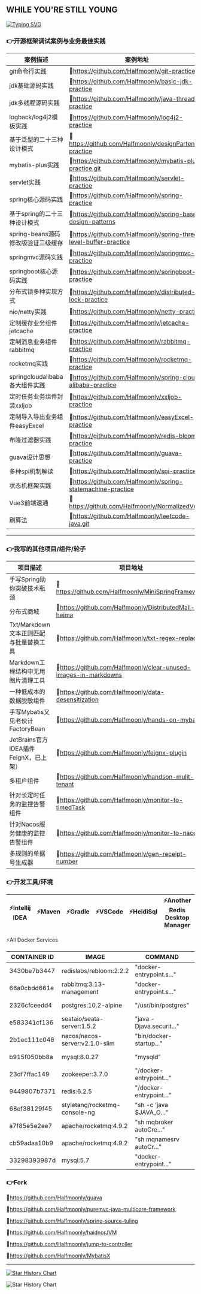 <!--
**Halfmoonly/Halfmoonly** is a ✨ _special_ ✨ repository because its `README.md` (this file) appears on your GitHub profile.

Here are some ideas to get you started:

- 🔭 I’m currently working on ...
- 🌱 I’m currently learning ...
- 👯 I’m looking to collaborate on ...
- 🤔 I’m looking for help with ...
- 💬 Ask me about ...
- 📫 How to reach me: ...
- 😄 Pronouns: ...
- ⚡ Fun fact: ...
-->
WHILE YOU'RE STILL YOUNG
---
[![Typing SVG](https://readme-typing-svg.demolab.com?font=Exo+2&size=28&pause=1000&vCenter=true&width=700&lines=requirements+and+ideas+are+the+origin+of+programming)](https://git.io/typing-svg)
### 👉开源框架调试案例与业务最佳实践
| 案例描述 | 案例地址 |
| ----------- | ----------- |
| git命令行实践 | 🐞https://github.com/Halfmoonly/git-practice |
| jdk基础源码实践 | 🐞https://github.com/Halfmoonly/basic-jdk-practice |
| jdk多线程源码实践 | 🐞https://github.com/Halfmoonly/java-thread-practice |
| logback/log4j2模板实践 | 🐞https://github.com/Halfmoonly/log4j2-practice |
| 基于泛型的二十三种设计模式 | 🐞https://github.com/Halfmoonly/designPartens-practice |
| mybatis-plus实践 | 🐞https://github.com/Halfmoonly/mybatis-plus-practice.git |
| servlet实践 | 🐞https://github.com/Halfmoonly/servlet-practice |
| spring核心源码实践 | 🐞https://github.com/Halfmoonly/spring-practice |
| 基于spring的二十三种设计模式 | 🐞https://github.com/Halfmoonly/spring-based-design-patterns |
| spring-beans源码修改版验证三级缓存 | 🐞https://github.com/Halfmoonly/spring-three-level-buffer-practice |
| springmvc源码实践 | 🐞https://github.com/Halfmoonly/springmvc-practice |
| springboot核心源码实践 | 🐞https://github.com/Halfmoonly/springboot-practice |
| 分布式锁多种实现方式 | 🐞https://github.com/Halfmoonly/distributed-lock-practice |
| nio/netty实践 | 🐞https://github.com/Halfmoonly/netty-practice |
| 定制缓存业务组件jetcache | 🐞https://github.com/Halfmoonly/jetcache-practice |
| 定制消息业务组件rabbitmq | 🐞https://github.com/Halfmoonly/rabbitmq-practice |
| rocketmq实践 | 🐞https://github.com/Halfmoonly/rocketmq-practice |
| springcloudalibaba各大组件实践 | 🐞https://github.com/Halfmoonly/spring-cloud-alibaba-practice |
| 定时任务业务组件封装xxljob | 🐞https://github.com/Halfmoonly/xxljob-practice |
| 定制导入导出业务组件easyExcel | 🐞https://github.com/Halfmoonly/easyExcel-practice |
| 布隆过滤器实践 | 🐞https://github.com/Halfmoonly/redis-bloom-practice |
| guava设计思想 | 🐞https://github.com/Halfmoonly/guava-practice |
| 多种spi机制解读 | 🐞https://github.com/Halfmoonly/spi-practice |
| 状态机框架实践 | 🐞https://github.com/Halfmoonly/spring-statemachine-practice |
| Vue3前端速通 | 🐞https://github.com/Halfmoonly/NormalizedVue3 |
| 刷算法 | 🐞https://github.com/Halfmoonly/leetcode-java.git |

---
### 👉我写的其他项目/组件/轮子
| 项目描述 | 项目地址 |
| ----------- | ----------- |
| 手写Spring助你突破技术瓶颈 | 🚀https://github.com/Halfmoonly/MiniSpringFramework |
| 分布式商城 | 🚀https://github.com/Halfmoonly/DistributedMall-heima |
| Txt/Markdown文本正则匹配与批量替换工具 | 🚀https://github.com/Halfmoonly/txt-regex-replace |
| Markdown工程结构中无用图片清理工具 | 🚀https://github.com/Halfmoonly/clear-unused-images-in-markdowns |
| 一种低成本的数据脱敏组件 | 🚀https://github.com/Halfmoonly/data-desensitization |
| 手写Mybatis又见老伙计FactoryBean | 🚀https://github.com/Halfmoonly/hands-on-mybatis |
| JetBrains官方IDEA插件FeignX，已上架） | 🚀https://github.com/Halfmoonly/feignx-plugin |
| 多租户组件 | 🚀https://github.com/Halfmoonly/handson-mulit-tenant |
| 针对长定时任务的监控告警组件 | 🚀https://github.com/Halfmoonly/monitor-to-timedTask |
| 针对Nacos服务健康的监控告警组件 | 🚀https://github.com/Halfmoonly/monitor-to-nacos |
| 多规则的单据号生成器 | 🚀https://github.com/Halfmoonly/gen-receipt-number |

### 👉开发工具/环境
| ⚡Intellij IDEA | ⚡Maven | ⚡Gradle | ⚡VSCode | ⚡HeidiSql | ⚡Another Redis Desktop Manager | ⚡WindTerm |
| ----------- | ----------- | ----------- | ----------- | ----------- | ----------- | ----------- |

⚡All Docker Services

| CONTAINER ID   | IMAGE                       | COMMAND                  | CREATED             | STATUS              | NAMES       |
|----------------|-----------------------------|--------------------------|---------------------|--------------------|-------------|
| 3430be7b3447   | redislabs/rebloom:2.2.2     | "docker-entrypoint.s..." | 2 minutes ago       | Up 30 seconds      | redis-bloom |
| 66a0cbdd661e   | rabbitmq:3.13-management    | "docker-entrypoint.s..." | 2 days ago          | Up 30 seconds      | rabbitmq    |
| 2326cfceedd4   | postgres:10.2-alpine        | "/usr/bin/postgres"      | 2 months ago        | Up 31 seconds      | pgsql       |
| e583341cf136   | seataio/seata-server:1.5.2  | "java -Djava.securit..." | 2 months ago        | Up 30 seconds      | seata       |
| 2b1ec111c046   | nacos/nacos-server:v2.1.0-slim | "bin/docker-startup..." | 2 months ago        | Up 30 seconds      | nacos       |
| b915f050bb8a   | mysql:8.0.27                | "mysqld"                 | 2 months ago        | Up 30 seconds      | mysql8      |
| 23df7ffac149   | zookeeper:3.7.0             | "/docker-entrypoint..."  | 2 months ago        | Up 30 seconds      | zookeeper   |
| 9449807b7371   | redis:6.2.5                 | "/docker-entrypoint..."  | 2 months ago        | Up 30 seconds      | redis       |
| 68ef38129f45   | styletang/rocketmq-console-ng | "sh -c 'java $JAVA_O..." | 2 months ago        | Up 30 seconds      | rmqconsole  |
| a7f85e5e2ee7   | apache/rocketmq:4.9.2         | "sh mqbroker autoCre..." | 2 months ago        | Up 30 seconds      | rmqbroker   |
| cb59adaa10b9   | apache/rocketmq:4.9.2        | "sh mqnamesrv autoCr..." | 2 months ago        | Up 30 seconds      | rmqnamesrv  |
| 33298393987d   | mysql:5.7                   | "docker-entrypoint..."   | 2 months ago        | Up 30 seconds      | mysql57     |

### 👉Fork
🌱https://github.com/Halfmoonly/guava

🌱https://github.com/Halfmoonly/puremvc-java-multicore-framework

🌱https://github.com/Halfmoonly/spring-source-tuling

🌱https://github.com/Halfmoonly/haidnorJVM

🌱https://github.com/Halfmoonly/jump-to-controller

🌱https://github.com/Halfmoonly/MybatisX

---
[![Star History Chart](https://api.star-history.com/svg?repos=Halfmoonly/data-desensitization,Halfmoonly/feignx-plugin&type=Date&theme=dark)](https://github.com/Halfmoonly)


<picture>
  <img
    alt="Star History Chart"
    src="https://api.star-history.com/svg?repos=Halfmoonly/data-desensitization,Halfmoonly/feignx-plugin&type=Date&theme=dark"
  />
</picture>
